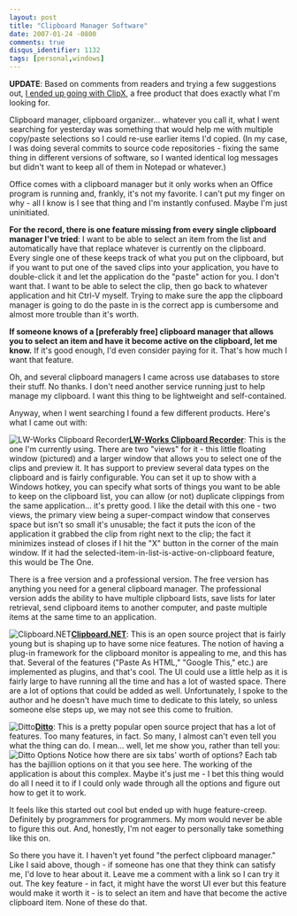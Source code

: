 ```yaml
---
layout: post
title: "Clipboard Manager Software"
date: 2007-01-24 -0800
comments: true
disqus_identifier: 1132
tags: [personal,windows]
---
```

**UPDATE**: Based on comments from readers and trying a few suggestions
out, [I ended up going with
ClipX](/archive/2007/01/25/clipboard-follow-up-clipx.aspx), a free
product that does exactly what I'm looking for.


 Clipboard manager, clipboard organizer... whatever you call it, what I
went searching for yesterday was something that would help me with
multiple copy/paste selections so I could re-use earlier items I'd
copied. (In my case, I was doing several commits to source code
repositories - fixing the same thing in different versions of software,
so I wanted identical log messages but didn't want to keep all of them
in Notepad or whatever.)

 Office comes with a clipboard manager but it only works when an Office
program is running and, frankly, it's not my favorite. I can't put my
finger on why - all I know is I see that thing and I'm instantly
confused. Maybe I'm just uninitiated.

 **For the record, there is one feature missing from every single
clipboard manager I've tried**: I want to be able to select an item from
the list and automatically have that replace whatever is currently on
the clipboard. Every single one of these keeps track of what you put on
the clipboard, but if you want to put one of the saved clips into your
application, you have to double-click it and let the application do the
"paste" action for you. I don't want that. I want to be able to select
the clip, then go back to whatever application and hit Ctrl-V myself.
Trying to make sure the app the clipboard manager is going to do the
paste in is the correct app is cumbersome and almost more trouble than
it's worth.

 **If someone knows of a [preferably free] clipboard manager that allows
you to select an item and have it become active on the clipboard, let me
know.** If it's good enough, I'd even consider paying for it. That's how
much I want that feature.

 Oh, and several clipboard managers I came across use databases to store
their stuff. No thanks. I don't need another service running just to
help manage my clipboard. I want this thing to be lightweight and
self-contained.

 Anyway, when I went searching I found a few different products. Here's
what I came out with:

 ![LW-Works Clipboard
Recorder](https://hyqi8g.dm2301.livefilestore.com/y2pDfFK0wGX7ubZcZ88S3WdajBxmRNZFUm-JOUlPJPNLKUzH8wezXTbPtRjo21tD3RFyt-H6I0leL9vQJY0m6JXJELjIfw4evnAPQEMG4Xbi18/20070124lwworks.png?psid=1)[**LW-Works
Clipboard Recorder**](http://www.lw-works.com/clipboard-recorder): This
is the one I'm currently using. There are two "views" for it - this
little floating window (pictured) and a larger window that allows you to
select one of the clips and preview it. It has support to preview
several data types on the clipboard and is fairly configurable. You can
set it up to show with a Windows hotkey, you can specify what sorts of
things you want to be able to keep on the clipboard list, you can allow
(or not) duplicate clippings from the same application... it's pretty
good. I like the detail with this one - two views, the primary view
being a super-compact window that conserves space but isn't so small
it's unusable; the fact it puts the icon of the application it grabbed
the clip from right next to the clip; the fact it minimizes instead of
closes if I hit the "X" button in the corner of the main window. If it
had the selected-item-in-list-is-active-on-clipboard feature, this would
be The One.

 There is a free version and a professional version. The free version
has anything you need for a general clipboard manager. The professional
version adds the ability to have multiple clipboard lists, save lists
for later retrieval, send clipboard items to another computer, and paste
multiple items at the same time to an application.

![Clipboard.NET](https://hyqi8g.dm1.livefilestore.com/y2pO7uiMrLzQo0wEssxYvtLmzRzc5VeH8DYqrXbci7ThmOBEPZaK2hBdksCxbZx89nV24e8gGumIkUnXwMde-FgsH0epjFi5uqymrp8TvQed7A/20070124clipmon32.png?psid=1)[**Clipboard.NET**](https://clipmon32.bountysource.com/):
This is an open source project that is fairly young but is shaping up to
have some nice features. The notion of having a plug-in framework for
the clipboard monitor is appealing to me, and this has that. Several of
the features ("Paste As HTML," "Google This," etc.) are implemented as
plugins, and that's cool. The UI could use a little help as it is fairly
large to have running all the time and has a lot of wasted space. There
are a lot of options that could be added as well. Unfortunately, I spoke
to the author and he doesn't have much time to dedicate to this lately,
so unless someone else steps up, we may not see this come to fruition.

![Ditto](https://hyqi8g.dm2302.livefilestore.com/y2pvRmH1HlvJdTdYq42gbTAY6KLUecPdvTqeKYe3-hRq8Bi9hXzLSlPXHTLbJ5b3sT4CfXl24SYBdX8GSoYtRz2EdWccVOTses8sRnxmH1wRJQ/20070124ditto.png?psid=1)[**Ditto**](http://ditto-cp.sourceforge.net/):
This is a pretty popular open source project that has a lot of features.
Too many features, in fact. So many, I almost can't even tell you what
the thing can do. I mean... well, let me show you, rather than tell
you:
 ![Ditto
Options](https://hyqi8g.dm2304.livefilestore.com/y2paFIJG-audbXKZOVTVkz9uFpsHEX_SJNsAANzqYssQoh-Q-x2UKcC5PtMRtVTtfGtVeOhWRE0p2wSfNKE6JKsxY4VO_htpYmQZz4hwoxC76s/20070124ditto_options.png?psid=1)
 Notice how there are six tabs' worth of options? Each tab has the
bajillion options on it that you see here. The working of the
application is about this complex. Maybe it's just me - I bet this thing
would do all I need it to if I could only wade through all the options
and figure out how to get it to work.

 It feels like this started out cool but ended up with huge
feature-creep. Definitely by programmers for programmers. My mom would
never be able to figure this out. And, honestly, I'm not eager to
personally take something like this on.


 So there you have it. I haven't yet found "the perfect clipboard
manager." Like I said above, though - if someone has one that they think
can satisfy me, I'd love to hear about it. Leave me a comment with a
link so I can try it out. The key feature - in fact, it might have the
worst UI ever but this feature would make it worth it - is to select an
item and have that become the active clipboard item. None of these do
that.

